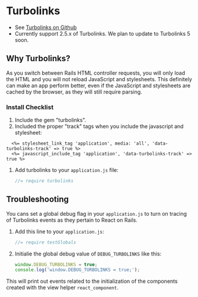 # Turbolinks

* See [Turbolinks on Github](https://github.com/rails/turbolinks)
* Currently support 2.5.x of Turbolinks. We plan to update to Turbolinks 5 soon.

## Why Turbolinks?
As you switch between Rails HTML controller requests, you will only load the HTML and you will 
not reload JavaScript and stylesheets. This definitely can make an app perform better, even if 
the JavaScript and stylesheets are cached by the browser, as they will still require parsing.

### Install Checklist
1. Include the gem "turbolinks".
1. Included the proper "track" tags when you include the javascript and stylesheet:
  ```erb
    <%= stylesheet_link_tag 'application', media: 'all', 'data-turbolinks-track' => true %>
    <%= javascript_include_tag 'application', 'data-turbolinks-track' => true %>
  ```
1. Add turbolinks to your `application.js` file:
   ```javascript
   //= require turbolinks
   ```
   
## Troubleshooting

You cans set a global debug flag in your `application.js` to turn on tracing of Turbolinks events
as they pertain to React on Rails.

1. Add this line to your `application.js`:
   ```javascript
   //= require testGlobals
   ```
2. Initialie the global debug value of `DEBUG_TURBOLINKS` like this:
   ```javascript
   window.DEBUG_TURBOLINKS = true;
   console.log('window.DEBUG_TURBOLINKS = true;');
   ```
   
This will print out events related to the initialization of the components created with the view 
helper `react_component`.
